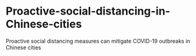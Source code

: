 # Proactive-social-distancing-in-Chinese-cities
Proactive social distancing measures can mitigate COVID-19 outbreaks in Chinese cities
